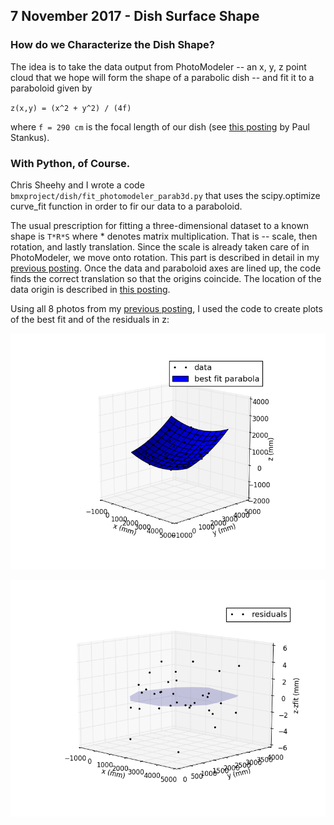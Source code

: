 ## 7 November 2017 - Dish Surface Shape

### How do we Characterize the Dish Shape?

The idea is to take the data output from PhotoModeler -- an x, y, z point cloud that we hope will form the shape of a parabolic dish -- and fit it to a paraboloid given by

`z(x,y) = (x^2 + y^2) / (4f)`

where `f = 290 cm` is the focal length of our dish (see [this posting](../20160906_dish_parab_params.md) by Paul Stankus).

### With Python, of Course.

Chris Sheehy and I wrote a code `bmxproject/dish/fit_photomodeler_parab3d.py` that uses the scipy.optimize curve_fit function in order to fir our data to a paraboloid.  

The usual prescription for fitting a three-dimensional dataset to a known shape is `T*R*S` where * denotes matrix multiplication.  That is -- scale, then rotation, and lastly translation.  Since the scale is already taken care of in PhotoModeler, we move onto rotation.  This part is described in detail in my [previous posting](../20171107_rotation_matrix_demo/index.md).  Once the data and paraboloid axes are lined up, the code finds the correct translation so that the origins coincide.  The location of the data origin is described in [this posting](../20171106_photomodeler_repeatability/index.md).  

Using all 8 photos from my [previous posting](../20171107_rotation_matrix_demo/index.md), I used the code to create plots of the best fit and of the residuals in z:


![bestfit](16Oct2017_dish_surface_bestfit_rotation.png)

![zresids](16Oct2017_dish_surface_zresid_rotation.png)






